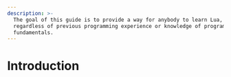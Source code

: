 ```yaml
---
description: >-
  The goal of this guide is to provide a way for anybody to learn Lua,
  regardless of previous programming experience or knowledge of programming
  fundamentals.
---
```


# Introduction

###

